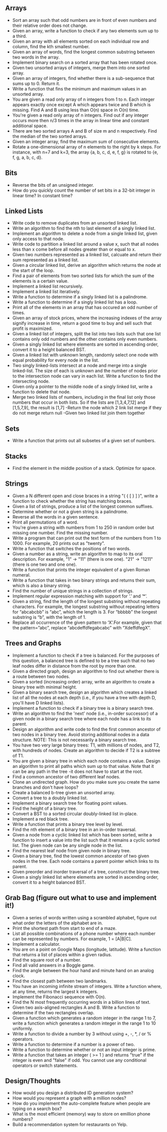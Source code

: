 
## Arrays
- Sort an array such that odd numbers are in front of even numbers and their relative order does not change.
- Given an array, write a function to check if any two elements sum up to a third.
- Given an array with all elements sorted on each individual row and column, find the kth smallest number.
- Given an array of words, find the longest common substring between two words in the array.
- Implement binary search on a sorted array that has been rotated once.
- Given two unsorted arrays of integers, merge them into one sorted array.
- Given an array of integers, find whether there is a sub-sequence that sums up to 0. Return it.
- Write a function that fins the minimum and maximum values in an unsorted array.
- You are given a read only array of n integers from 1 to n. Each integer appears exactly once except A which appears twice and B which is missing. Find A and B using less than O(n) space in O(n) time.
- You're given a read only array of n integers. Find out if any integer occurs more then n/3 times in the array in linear time and constant additional space.
- There are two sorted arrays A and B of size m and n respectively. Find the median of the two sorted arrays.
- Given an integer array, find the maximum sum of consecutive elements.
- Rotate a one-dimensional array of n elements to the right by k steps. For instance, with n=7 and k=3, the array {a, b, c, d, e, f, g} is rotated to {e, f, g, a, b, c, d}.

## Bits
- Reverse the bits of an unsigned integer.
- How do you quickly count the number of set bits in a 32-bit integer in linear time? In constant time?

## Linked Lists
- Write code to remove duplicates from an unsorted linked list. 
- Write an algorithm to find the nth to last element of a singly linked list.
- Implement an algorithm to delete a node from a single linked list, given only access to that node. 
- Write code to partition a linked list around a value x, such that all nodes less than x come before all nodes greater than or equal to x.
- Given two numbers represented as a linked list, calcuate and return their sum represented as a linked list.
- Given a circular linked list, derive an algorithm which returns the node at the start of the loop.
- Find a pair of elements from two sorted lists for which the sum of the elements is a certain value.
- Implement a linked list recursively.
- Implement a linked list iteratively.
- Write a function to determine if a singly linked list is a palindrome.
- Write a function to determine if a singly linked list has a loop.
- Print all of the elements in an array that has occured an odd number of times.
- Given an array of stock prices, where the increasing indexes of the array signify increase in time, return a good time to buy and sell such that profit is maximized.
- Given a linked list of integers, split the list into two lists such that one list contains only odd numbers and the other contains only even numbers.
- Given a singly linked list where elements are sorted in ascending order, convert it to a height balanced BST.
- Given a linked list with unknown length, randomly select one node with equal probability for every node in the list.
- Two singly linked-lists intersect at a node and merge into a single linked-list. The size of each is unknown and the number of nodes prior to the intersection node can vary in each list. Write a function to find the intersecting node. 
- Given only a pointer to the middle node of a singly linked list, write a function to delete that node.
- Merge two linked lists of numbers, including in the final list only those numbers that occur in both lists. So if the lists are [1,3,4,7,12] and [1,5,7,9], the result is [1,7]
-Return the node which 2 link list merge if they do not merge return null
-Given two linked list join them together

## Sets
- Write a function that prints out all subsetes of a given set of numbers.

## Stacks
- Find the element in the middle position of a stack. Optimize for space.

## Strings
- Given a N different open and close braces in a string "( { [ } ] )", write a function to check whether the string has matching braces.
- Given a list of strings, produce a list of the longest common suffixes.
- Determine whether or not a given string is a palindrome.
- Reverse all the words in a given sentence.
- Print all permutations of a word.
- You're given a string with numbers from 1 to 250 in random order but missing one number. Find the missing number.
- Write a program that can print out the text form of the numbers from 1 to 1000. For example, 20 prints out as "twenty".
- Write a function that switches the positions of two words.
- Given a number as a string, write an algorithm to map to its oral description. For example, "1" -> "11" (there is one one). "21" -> "1211" (there is one two and one one).
- Write a function that prints the integer equivalent of a given Roman numeral.
- Write a function that takes in two binary strings and returns their sum, which is also a binary string.
- Find the number of unique strings in a collection of strings.
- Implement regular expression matching with support for ‘.’ and ‘*’.
- Given a string, find the length of the longest substring without repeating characters. For example, the longest substring without repeating letters for “abcabcbb” is “abc”, which the length is 3. For “bbbbb” the longest substring is “b”, with the length of 1.
- Replace all occurrence of the given pattern to ‘X’.For example, given that the pattern=”abc”, replace “abcdeffdfegabcabc” with “XdeffdfegX”.

## Trees and Graphs
- Implement a function to check if a tree is balanced. For the purposes of this question,
a balanced tree is defined to be a tree such that no two leaf nodes differ in distance
from the root by more than one. 
- Given a directed graph, design an algorithm to find out whether there is a route
between two nodes. 
- Given a sorted (increasing order) array, write an algorithm to create a binary tree with
minimal height. 
- Given a binary search tree, design an algorithm which creates a linked list of all the
nodes at each depth (i.e., if you have a tree with depth D, you'll have D linked lists). 
- Implement a function to check if a binary tree is a binary search tree. 
- Write an algorithm to find the 'next' node (i.e., in-order successor) of a given node in
a binary search tree where each node has a link to its parent.
- Design an algorithm and write code to find the first common ancestor of two nodes
in a binary tree. Avoid storing additional nodes in a data structure. NOTE: This is not
necessarily a binary search tree.
- You have two very large binary trees: T1, with millions of nodes, and T2, with hundreds
of nodes. Create an algorithm to decide if T2 is a subtree of T1.
- You are given a binary tree in which each node contains a value. Design an algorithm to print all paths which sum up to that value. Note that it can be any path in the tree -it does not have to start at the root.
- Find a common ancestor of two different leaf nodes.
- Clone an undirected graph. How do you make sure you create the same branches and don't have loops?
- Create a balanced b-tree given an unsorted array.
- Convert a tree to a doubly linked list.
- Implement a binary search tree for floating point values.
- Find the height of a binary tree.
- Convert a BST to a sorted circular doubly-linked list in-place. 
- Implement a red black tree.
- Write a function that prints a binary tree level by level.
- Find the nth element of a binary tree in an in-order traversal.
- Given a node from a cyclic linked list which has been sorted, write a function to insert a value into the list such that it remains a cyclic sorted list. The given node can be any single node in the list.
- Find the nearest leaf node from given node in binary tree.
- Given a binary tree, find the lowest common ancestor of two given nodes in the tree. Each node contains a parent pointer which links to its parent.
- Given preorder and inorder traversal of a tree, construct the binary tree.
- Given a singly linked list where elements are sorted in ascending order, convert it to a height balanced BST.

## Grab Bag (figure out what to use and implement it!)
- Given a series of words written using a scrambled alphabet, figure out what order the letters of the alphabet are in.
- Print the shortest path from start to end of a maze.
- List all possible combinations of a phone number where each number can be represented by numbers. For example, 1 = [A|B|C].
- Implement a calculator.
- You are on a point on Google Maps (longitude, latitude). Write a function that returns a list of places within a given radius.
- Find the square root of a number. 
- Find all valid answers in a Boggle game.
- Find the angle between the hour hand and minute hand on an analog clock.
- Find the closest path between two landmarks.
- You have an incoming infinite stream of integers. Write a function where, at any time, returns the largest k integers.
- Implement the Fibonacci sequence with O(n).
- Find the N most frequently occurring words in a billion lines of text.
- Given two axis-aligned rectangles A and B. Write a function to determine if the two rectangles overlap.
- Given a function which generates a random integer in the range 1 to 7, write a function which generates a random integer in the range 1 to 10 uniformly.
- Write a function to divide a number by 3 without using +, -, *, / or % operators.
- Write a function to determine if a number is a power of two.
- Write a function to determine whether or not an input integer is prime.
- Write a function that takes an integer ( >= 1 ) and returns "true" if the integer is even and "false" if odd. You cannot use any conditional operators or switch statements. 

## Design/Thoughts
- How would you design a distributed ID generation system?
- How would you represent a graph with a million nodes?
- How do you implement the auto-complete feature when people are typing on a search box?
- What is the most efficient (memory) way to store on emillion phone numbers?
- Build a recommendation system for restaurants on Yelp.
